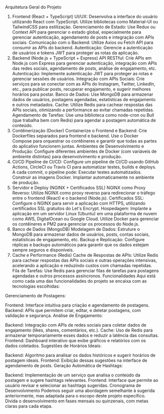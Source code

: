 Arquitetura Geral do Projeto
1. Frontend (React + TypeScript)
UI/UX: Desenvolva a interface do usuário utilizando React com TypeScript. Utilize bibliotecas como Material-UI ou TailwindCSS para estilização.
Gerenciamento de Estado: Use Redux ou Context API para gerenciar o estado global, especialmente para gerenciar autenticação, agendamento de posts e integração com APIs sociais.
Comunicação com o Backend: Utilize Axios ou Fetch API para consumir as APIs do backend.
Autenticação: Gerencie a autenticação de usuários e tokens JWT para proteger as rotas da aplicação.
2. Backend (Node.js + TypeScript + Express)
API RESTful: Crie APIs em Node.js com Express para gerenciar autenticação, integração com APIs das redes sociais, agendamento de posts, análise de engajamento, etc.
Autenticação: Implemente autenticação JWT para proteger as rotas e gerenciar sessões de usuários.
Integração com APIs Sociais: Crie serviços para se conectar com as APIs do Instagram, Twitter, LinkedIn, etc., para publicar posts, recuperar engajamento, e sugerir melhores horários para postar.
Banco de Dados: Use MongoDB para armazenar dados de usuários, postagens agendadas, estatísticas de engajamento e outros metadados.
Cache: Utilize Redis para cachear respostas das APIs sociais, otimizando a performance ao evitar chamadas repetidas.
Agendamento de Tarefas: Use uma biblioteca como node-cron ou Bull (que trabalha bem com Redis) para agendar a postagem automática de conteúdo.
3. Contêinerização (Docker)
Containerize o Frontend e Backend: Crie Dockerfiles separados para frontend e backend. Use o Docker Compose para orquestrar os contêineres e garantir que todas as partes do aplicativo funcionem juntas.
Ambientes de Desenvolvimento e Produção: Configure diferentes ambientes de Docker (com variáveis de ambiente distintas) para desenvolvimento e produção.
4. CI/CD
Pipeline de CI/CD: Configure um pipeline de CI/CD usando GitHub Actions, CircleCI ou Travis CI para automatizar testes, builds e deploys. A cada commit, o pipeline pode:
Executar testes automatizados.
Construir as imagens Docker.
Implantar automaticamente no ambiente de produção.
5. Servidor e Deploy (NGINX + Certificados SSL)
NGINX como Proxy Reverso: Utilize NGINX como proxy reverso para redirecionar o tráfego entre o frontend (React) e o backend (Node.js).
Certificados SSL: Configure o NGINX para servir a aplicação com HTTPS, utilizando certificados SSL gratuitos do Let's Encrypt.
Hospedagem: Implante a aplicação em um servidor Linux (Ubuntu) em uma plataforma de nuvem como AWS, DigitalOcean ou Google Cloud. Utilize Docker para gerenciar os contêineres e PM2 para gerenciar os processos do Node.js.
6. Banco de Dados (MongoDB)
Modelagem de Dados: Estruture o MongoDB para armazenar dados de usuários, posts, contas sociais, estatísticas de engajamento, etc.
Backup e Replicação: Configure réplicas e backups automáticos para garantir que os dados estejam sempre seguros e disponíveis.
7. Cache e Performance (Redis)
Cache de Respostas de APIs: Utilize Redis para cachear respostas das APIs sociais e outras operações intensivas, acelerando a aplicação e reduzindo custos com chamadas repetidas.
Fila de Tarefas: Use Redis para gerenciar filas de tarefas para postagens agendadas e outros processos assíncronos.
Funcionalidades
Aqui está como cada uma das funcionalidades do projeto se encaixa com as tecnologias escolhidas:

Gerenciamento de Postagens:

Frontend: Interface intuitiva para criação e agendamento de postagens.
Backend: APIs que permitem criar, editar, e deletar postagens, com validação e segurança.
Análise de Engajamento:

Backend: Integração com APIs de redes sociais para coletar dados de engajamento (likes, shares, comentários, etc.).
Cache: Uso de Redis para armazenar temporariamente esses dados e reduzir a latência das consultas.
Frontend: Dashboard interativo que exibe gráficos e relatórios com os dados coletados.
Sugestões de Horários Ideais:

Backend: Algoritmo para analisar os dados históricos e sugerir horários de postagem ideais.
Frontend: Exibição dessas sugestões na interface de agendamento de posts.
Geração Automática de Hashtags:

Backend: Implementação de um serviço que analisa o conteúdo da postagem e sugere hashtags relevantes.
Frontend: Interface que permite ao usuário revisar e selecionar as hashtags sugeridas.
Cronograma de Desenvolvimento
Podemos seguir uma abordagem semelhante à sugerida anteriormente, mas adaptada para o escopo deste projeto específico. Divida o desenvolvimento em fases mensais ou quinzenais, com metas claras para cada etapa.

